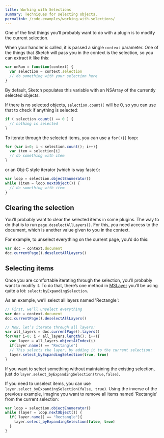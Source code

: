 ```yaml
---
title: Working with Selections
summary: Techniques for selecting objects.
permalink: /code-examples/working-with-selections/
---
```


One of the first things you’ll probably want to do with a plugin is to modify the current selection.

When your handler is called, it is passed a single `context` parameter. One of the things that Sketch will pass you in the context is the selection, so you can extract it like this:

```JavaScript
var onRun = function(context) {
  var selection = context.selection
  // do something with your selection here
}
```

By default, Sketch populates this variable with an NSArray of the currently selected objects.

If there is no selected objects, `selection.count()` will be 0, so you can use that to check if anything is selected:

```JavaScript
if ( selection.count() == 0 ) {
  // nothing is selected
}
```

To iterate through the selected items, you can use a `for(){}` loop:

```JavaScript
for (var i=0; i < selection.count(); i++){
  var item = selection[i]
  // do something with item
}
```

or an Obj-C style iterator (which is way faster):

```JavaScript
var loop = selection.objectEnumerator()
while (item = loop.nextObject()) {
  // do something with item
}
```

## Clearing the selection

You’ll probably want to clear the selected items in some plugins. The way to do that is to run `page.deselectAllLayers()`. For this, you need access to the document, which is another value given to you in the context.

For example, to unselect everything on the current page, you’d do this:

```JavaScript
var doc = context.document
doc.currentPage().deselectAllLayers()
```

## Selecting items

Once you are comfortable iterating through the selection, you’ll probably want to modify it. To do that, there’s one method in [MSLayer](/docs/MSLayer/) you’ll be using quite a lot: `select:byExpandingSelection`.

As an example, we’ll select all layers named 'Rectangle':

```JavaScript
// First, we’ll unselect everything
var doc = context.document
doc.currentPage().deselectAllLayers()

// Now, let’s iterate through all layers:
var all_layers = doc.currentPage().layers()
for(var i=0; i < all_layers.length(); i++){
  var layer = all_layers.objectAtIndex(i)
  if(layer.name() == "Rectangle")
  // This selects the layer, by adding it to the current selection:
  layer.select_byExpandingSelection(true, true)
}
```

If you want to select something without maintaining the existing selection, just do `layer.select_byExpandingSelection(true,false)`.

If you need to unselect items, you can use `layer.select_byExpandingSelection(false, true)`. Using the inverse of the previous example, imagine you want to remove all items named 'Rectangle' from the current selection:

```JavaScript
var loop = selection.objectEnumerator()
while (layer = loop.nextObject()) {
  if( layer.name() == "Rectangle"){
    layer.select_byExpandingSelection(false, true)
  }
}
```
